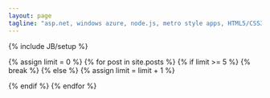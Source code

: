 ```yaml
---
layout: page
tagline: "asp.net, windows azure, node.js, metro style apps, HTML5/CSS3 and so on .."
---
```

{% include JB/setup %}

{% assign limit = 0 %}
{% for post in site.posts %}
{% if limit >= 5  %}
{% break %}
{% else %}
{% assign limit = limit + 1 %}
<div class="entry-content lang-{{ post.lang }}" style="display: none">
	<article class="unit-article layout-page">
		<div class="unit-article-inner">
			<div class="content">
				<header class="show">
					<h1 class="h2 entry-title">
						<div class="title">
							<a href="{{ BASE_PATH }}{{ post.url }}" rel="{{ post.title }}">{{ post.title }}</a>
						</div>
					</h1>
					<div class="date">
						Posted on {{ post.date | date_to_string }}
					</div>
				</header>
				<div class="entry-content">
					{{ post.content | strip_html | truncatewords: 120 }}
				</div>
				<footer class="article-footer">
					<a class="read-more" href="{{ BASE_PATH }}{{ post.url }}">Read more..</a>
				</footer>
			</div>
		</div>
	</article>
</div>
{% endif %}
{% endfor %}